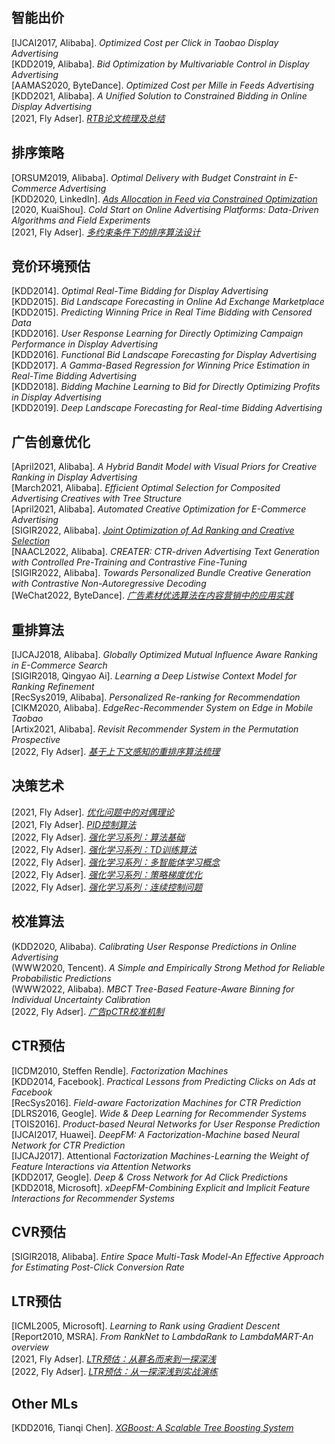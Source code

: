  ## 智能出价
 [IJCAI2017, Alibaba]. *Optimized Cost per Click in Taobao Display Advertising*   
 [KDD2019, Alibaba]. *Bid Optimization by Multivariable Control in Display Advertising*  
 [AAMAS2020, ByteDance]. *Optimized Cost per Mille in Feeds Advertising*   
 [KDD2021, Alibaba]. *A Unified Solution to Constrained Bidding in Online Display Advertising*      
 [2021, Fly Adser]. *[RTB论文梳理及总结](https://fly-adser.top/2021/12/29/RTBpapers/)*
 
 ## 排序策略
 [ORSUM2019, Alibaba]. *Optimal Delivery with Budget Constraint in E-Commerce Advertising*    
 [KDD2020, LinkedIn]. *[Ads Allocation in Feed via Constrained Optimization](https://fly-adser.top/2022/01/26/linkedinmerge/)*    
 [2020, KuaiShou]. *Cold Start on Online Advertising Platforms: Data-Driven Algorithms and Field Experiments*    
 [2021, Fly Adser]. *[多约束条件下的排序算法设计](https://fly-adser.top/2021/12/29/sortEquation/)* 
 
 ## 竞价环境预估 
 [KDD2014]. *Optimal Real-Time Bidding for Display Advertising*  
 [KDD2015]. *Bid Landscape Forecasting in Online Ad Exchange Marketplace*   
 [KDD2015]. *Predicting Winning Price in Real Time Bidding with Censored Data*  
 [KDD2016]. *User Response Learning for Directly Optimizing Campaign Performance in Display Advertising*  
 [KDD2016]. *Functional Bid Landscape Forecasting for Display Advertising*  
 [KDD2017]. *A Gamma-Based Regression for Winning Price Estimation in Real-Time Bidding Advertising*  
 [KDD2018]. *Bidding Machine Learning to Bid for Directly Optimizing Profits in Display Advertising*  
 [KDD2019]. *Deep Landscape Forecasting for Real-time Bidding Advertising*
 
 ## 广告创意优化
 [April2021, Alibaba]. *A Hybrid Bandit Model with Visual Priors for Creative Ranking in Display Advertising*  
 [March2021, Alibaba]. *Efficient Optimal Selection for Composited Advertising Creatives with Tree Structure*  
 [April2021, Alibaba]. *Automated Creative Optimization for E-Commerce Advertising*  
 [SIGIR2022, Alibaba]. *[Joint Optimization of Ad Ranking and Creative Selection](https://dl.acm.org/doi/pdf/10.1145/3477495.3531855)*  
 [NAACL2022, Alibaba]. *CREATER: CTR-driven Advertising Text Generation with Controlled Pre-Training and Contrastive Fine-Tuning*   
 [SIGIR2022, Alibaba]. *Towards Personalized Bundle Creative Generation with Contrastive Non-Autoregressive Decoding*   
 [WeChat2022, ByteDance]. *[广告素材优选算法在内容营销中的应用实践](https://mp.weixin.qq.com/s/gVuG4mCqGxWBmS8GD6JZfw)*
 
 ## 重排算法
 [IJCAJ2018, Alibaba]. *Globally Optimized Mutual Influence Aware Ranking in E-Commerce Search*  
 [SIGIR2018, Qingyao Ai]. *Learning a Deep Listwise Context Model for Ranking Refinement*  
 [RecSys2019, Alibaba]. *Personalized Re-ranking for Recommendation*  
 [CIKM2020, Alibaba]. *EdgeRec-Recommender System on Edge in Mobile Taobao*  
 [Artix2021, Alibaba]. *Revisit Recommender System in the Permutation Prospective*   
 [2022, Fly Adser]. *[基于上下文感知的重排序算法梳理](https://fly-adser.top/2022/03/06/rerankalg/)*
 
 ## 决策艺术
 [2021, Fly Adser]. *[优化问题中的对偶理论](https://fly-adser.top/2021/12/28/linearProgram/)*  
 [2021, Fly Adser]. *[PID控制算法](https://fly-adser.top/2021/12/28/PID/)*    
 [2022, Fly Adser]. *[强化学习系列：算法基础](https://fly-adser.top/2022/07/17/rl21)*   
 [2022, Fly Adser]. *[强化学习系列：TD训练算法](https://fly-adser.top/2022/07/17/rl2/)*    
 [2022, Fly Adser]. *[强化学习系列：多智能体学习概念](https://fly-adser.top/2022/07/17/rl3/)*  
 [2022, Fly Adser]. *[强化学习系列：策略梯度优化](https://fly-adser.top/2022/07/17/rl4/)*   
 [2022, Fly Adser]. *[强化学习系列：连续控制问题](https://fly-adser.top/2022/07/17/rl5/)*   
 
 ## 校准算法
 (KDD2020, Alibaba). *Calibrating User Response Predictions in Online Advertising*  
 (WWW2020, Tencent). *A Simple and Empirically Strong Method for Reliable Probabilistic Predictions*  
 (WWW2022, Alibaba). *MBCT Tree-Based Feature-Aware Binning for Individual Uncertainty Calibration*  
 [2022, Fly Adser]. *[广告pCTR校准机制](https://fly-adser.top/2022/01/20/ctrcali/)*
 
 ## CTR预估
 [ICDM2010, Steffen Rendle]. *Factorization Machines*   
 [KDD2014, Facebook]. *Practical Lessons from Predicting Clicks on Ads at Facebook*  
 [RecSys2016]. *Field-aware Factorization Machines for CTR Prediction*      
 [DLRS2016, Geogle]. *Wide & Deep Learning for Recommender Systems*  
 [TOIS2016]. *Product-based Neural Networks for User Response Prediction*  
 [IJCAI2017, Huawei]. *DeepFM: A Factorization-Machine based Neural Network for CTR Prediction*  
 [IJCAJ2017]. Attentional *Factorization Machines-Learning the Weight of Feature Interactions via Attention Networks*  
 [KDD2017, Geogle]. *Deep & Cross Network for Ad Click Predictions*  
 [KDD2018, Microsoft]. *xDeepFM-Combining Explicit and Implicit Feature Interactions for Recommender Systems*  
 
 ## CVR预估
 [SIGIR2018, Alibaba]. *Entire Space Multi-Task Model-An Effective Approach for Estimating Post-Click Conversion Rate*
 
 ## LTR预估
 [ICML2005, Microsoft]. *Learning to Rank using Gradient Descent*  
 [Report2010, MSRA]. *From RankNet to LambdaRank to LambdaMART-An overview*   
 [2021, Fly Adser]. *[LTR预估：从慕名而来到一探深浅](https://fly-adser.top/2021/12/30/LTRpartA/)*  
 [2022, Fly Adser]. *[LTR预估：从一探深浅到实战演练](https://fly-adser.top/2022/02/06/LTRPartB/)*
 
 ## Other MLs 
 [KDD2016, Tianqi Chen]. *[XGBoost: A Scalable Tree Boosting System](https://fly-adser.top/2022/01/09/xgboost/)*
